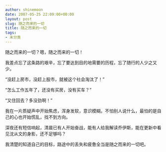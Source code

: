 ```yaml
---
author: shinemoon
date: 2007-05-25 22:09:00+00:00
layout: post
slug: 随之而来的一切
title: 随之而来的一切
tags:
- 未分类
---
```


随之而来的一切？嗯，随之而来的一切！

  


我差点忘了这条路的艰辛，忘了要达到目的地需要的历程，忘了随行的人少之又少。

  


“没赶上房市，没赶上股市，就被这个社会淘汰了！”

  


“怎么工作五年了，还没有买房，没有买车？”

  


“又住回去？多没劲啊！”

  


我在一片质疑声中开始焦虑，浑身发软，意识模糊。不怕别人说什么，最怕的是自己的心也开始慌乱，找不到方向。

  


深夜还有短信响起，清晨已有人开始奋战，能有人给我解读乔伊斯，能在更新中看见沈从文的身影，还不足够吗？

  


我清楚的知道自己的目标，路途中的丢失和疲惫全当是随之而来的一切吧。
